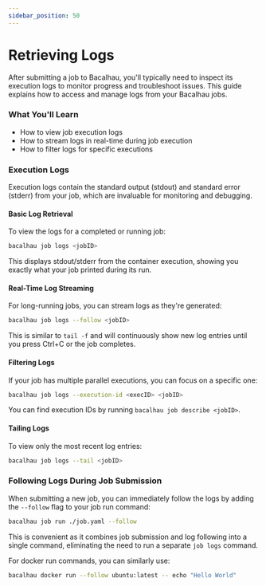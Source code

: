 ```yaml
---
sidebar_position: 50
---
```


# Retrieving Logs



After submitting a job to Bacalhau, you'll typically need to inspect its execution logs to monitor progress and troubleshoot issues. This guide explains how to access and manage logs from your Bacalhau jobs.

### What You'll Learn

* How to view job execution logs
* How to stream logs in real-time during job execution
* How to filter logs for specific executions

### Execution Logs

Execution logs contain the standard output (stdout) and standard error (stderr) from your job, which are invaluable for monitoring and debugging.

#### Basic Log Retrieval

To view the logs for a completed or running job:

```bash
bacalhau job logs <jobID>
```

This displays stdout/stderr from the container execution, showing you exactly what your job printed during its run.

#### Real-Time Log Streaming

For long-running jobs, you can stream logs as they're generated:

```bash
bacalhau job logs --follow <jobID>
```

This is similar to `tail -f` and will continuously show new log entries until you press Ctrl+C or the job completes.

#### Filtering Logs

If your job has multiple parallel executions, you can focus on a specific one:

```bash
bacalhau job logs --execution-id <execID> <jobID>
```

You can find execution IDs by running `bacalhau job describe <jobID>`.

#### Tailing Logs

To view only the most recent log entries:

```bash
bacalhau job logs --tail <jobID>
```

### Following Logs During Job Submission

When submitting a new job, you can immediately follow the logs by adding the `--follow` flag to your job run command:

```bash
bacalhau job run ./job.yaml --follow
```

This is convenient as it combines job submission and log following into a single command, eliminating the need to run a separate `job logs` command.

For docker run commands, you can similarly use:

```bash
bacalhau docker run --follow ubuntu:latest -- echo "Hello World"
```

